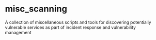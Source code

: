 # misc_scanning
A collection of miscellaneous scripts and tools for discovering potentially vulnerable services as part of incident response and vulnerability management
